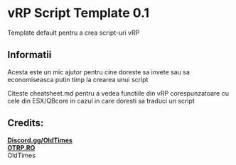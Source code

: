 # vRP Script Template 0.1
<p> Template default pentru a crea script-uri vRP </p>

## Informatii
<p>Acesta este un mic ajutor pentru cine doreste sa invete sau sa economiseasca putin timp la crearea unui script</p>
<p>Citeste cheatsheet.md pentru a vedea functiile din vRP corespunzatoare cu cele din ESX/QBcore in cazul in care doresti sa traduci un script </p>

## Credits: <br/>
<b><a href="https://discord.gg/OldTimes">Discord.gg/OldTimes</a></b><br/>
<b><a href="https://otrp.ro">OTRP.RO</a></b><br/>
<span>OldTimes</span><br/>

